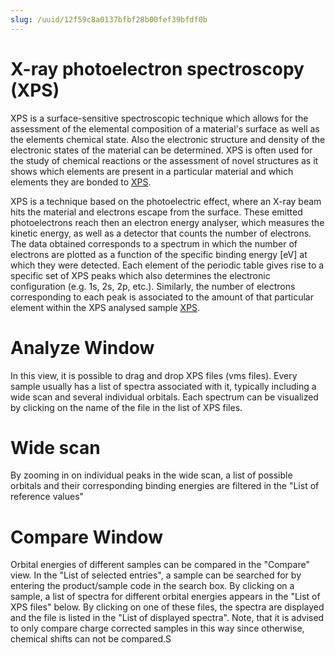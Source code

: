 ```yaml
---
slug: /uuid/12f59c8a0137bfbf28b00fef39bfdf0b
---
```


# X-ray photoelectron spectroscopy (XPS)
XPS is a surface-sensitive spectroscopic technique which allows for the assessment of the elemental composition of a material's surface as well as the elements chemical state. Also the electronic structure and density of the electronic states of the material can be determined. XPS is often used for the study of chemical reactions or the assessment of novel structures as it shows which elements are present in a particular material and which elements they are bonded to [XPS](https://en.wikipedia.org/wiki/X-ray_photoelectron_spectroscopy). 

XPS is a technique based on the photoelectric effect, where an X-ray beam hits the material and electrons escape from the surface. These emitted photoelectrons reach then an electron energy analyser, which measures the kinetic energy, as well as a detector that counts the number of electrons. The data obtained corresponds to a spectrum in which the number of electrons are plotted as a function of the specific binding energy [eV] at which they were detected. Each element of the periodic table gives rise to a specific set of XPS peaks which also determines the electronic configuration (e.g. 1s, 2s, 2p, etc.). Similarly, the number of electrons corresponding to each peak is associated to the amount of that particular element within the XPS analysed sample [XPS](https://en.wikipedia.org/wiki/X-ray_photoelectron_spectroscopy).

# Analyze Window

In this view, it is possible to drag and drop XPS files (vms files). Every sample usually has a list of spectra associated with it, typically including a wide scan and several individual orbitals. Each spectrum can be visualized by clicking on the name of the file in the list of XPS files.

# Wide scan

By zooming in on individual peaks in the wide scan, a list of possible orbitals and their corresponding binding energies are filtered in the "List of reference values"

# Compare Window

Orbital energies of different samples can be compared in the "Compare" view. In the "List of selected entries", a sample can be searched for by entering the product/sample code in the search box. By clicking on a sample, a list of spectra for different orbital energies appears in the "List of XPS files" below. By clicking on one of these files, the spectra are displayed and the file is listed in the "List of displayed spectra".
Note, that it is advised to only compare charge corrected samples in this way since otherwise, chemical shifts can not be compared.S
